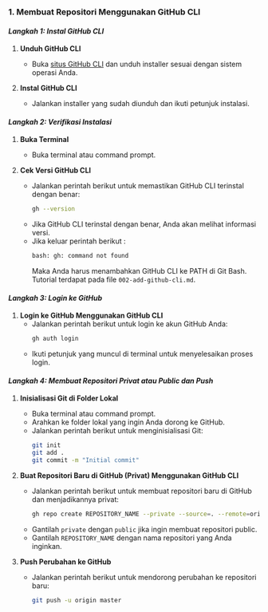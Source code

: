 ### **1. Membuat Repositori Menggunakan GitHub CLI**

#### *Langkah 1: Instal GitHub CLI*

1. **Unduh GitHub CLI**
   - Buka [situs GitHub CLI](https://cli.github.com/) dan unduh installer sesuai dengan sistem operasi Anda.

2. **Instal GitHub CLI**
   - Jalankan installer yang sudah diunduh dan ikuti petunjuk instalasi.

#### *Langkah 2: Verifikasi Instalasi*

1. **Buka Terminal**
   - Buka terminal atau command prompt.

2. **Cek Versi GitHub CLI**
   - Jalankan perintah berikut untuk memastikan GitHub CLI terinstal dengan benar:
     ```bash
     gh --version
     ```
   - Jika GitHub CLI terinstal dengan benar, Anda akan melihat informasi versi.
   - Jika keluar perintah berikut :
     ```bash
     bash: gh: command not found
     ```
     Maka Anda harus menambahkan GitHub CLI ke PATH di Git Bash. Tutorial terdapat pada file `002-add-github-cli.md`.

#### *Langkah 3: Login ke GitHub*

1. **Login ke GitHub Menggunakan GitHub CLI**
   - Jalankan perintah berikut untuk login ke akun GitHub Anda:
     ```bash
     gh auth login
     ```
   - Ikuti petunjuk yang muncul di terminal untuk menyelesaikan proses login.

#### *Langkah 4: Membuat Repositori Privat atau Public dan Push*

1. **Inisialisasi Git di Folder Lokal**
   - Buka terminal atau command prompt.
   - Arahkan ke folder lokal yang ingin Anda dorong ke GitHub.
   - Jalankan perintah berikut untuk menginisialisasi Git:
     ```bash
     git init
     git add .
     git commit -m "Initial commit"
     ```

2. **Buat Repositori Baru di GitHub (Privat) Menggunakan GitHub CLI**
   - Jalankan perintah berikut untuk membuat repositori baru di GitHub dan menjadikannya privat:
     ```bash
     gh repo create REPOSITORY_NAME --private --source=. --remote=origin
     ```
   - Gantilah `private` dengan `public` jika ingin membuat repositori public.
   - Gantilah `REPOSITORY_NAME` dengan nama repositori yang Anda inginkan.

3. **Push Perubahan ke GitHub**
   - Jalankan perintah berikut untuk mendorong perubahan ke repositori baru:
     ```bash
     git push -u origin master
     ```